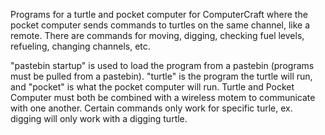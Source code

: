 Programs for a turtle and pocket computer for ComputerCraft where the pocket computer sends commands to turtles on the same channel, like a remote. There are commands for moving, digging, checking fuel levels, refueling, changing channels, etc.

"pastebin startup" is used to load the program from a pastebin (programs must be pulled from a pastebin). "turtle" is the program the turtle will run, and "pocket" is what the pocket computer will run. Turtle and Pocket Computer must both be combined with a wireless motem to communicate with one another. Certain commands only work for specific turle, ex. digging will only work with a digging turtle.
